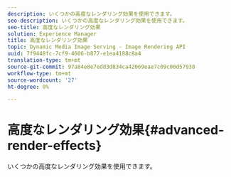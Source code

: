 ```yaml
---
description: いくつかの高度なレンダリング効果を使用できます。
seo-description: いくつかの高度なレンダリング効果を使用できます。
seo-title: 高度なレンダリング効果
solution: Experience Manager
title: 高度なレンダリング効果
topic: Dynamic Media Image Serving - Image Rendering API
uuid: 7f9448fc-7cf9-4606-b877-e1ea4188c8a4
translation-type: tm+mt
source-git-commit: 97a84e8e7edd3d834ca42069eae7c09c00d57938
workflow-type: tm+mt
source-wordcount: '27'
ht-degree: 0%

---
```



# 高度なレンダリング効果{#advanced-render-effects}

いくつかの高度なレンダリング効果を使用できます。

